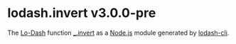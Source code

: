 # lodash.invert v3.0.0-pre

The [Lo-Dash](https://lodash.com/) function [_.invert](http://lodash.com/docs#invert) as a [Node.js](http://nodejs.org/) module generated by [lodash-cli](https://www.npmjs.com/package/lodash-cli).

